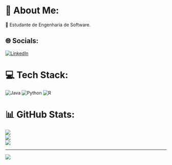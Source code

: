 # 💫 About Me:
🔭 Estudante de Engenharia de Software.


## 🌐 Socials:
[![LinkedIn](https://img.shields.io/badge/LinkedIn-%230077B5.svg?logo=linkedin&logoColor=white)](https://linkedin.com/in/www.linkedin.com/in/willian-franco-de-camargos-499867171) 

# 💻 Tech Stack:
![Java](https://img.shields.io/badge/java-%23ED8B00.svg?style=for-the-badge&logo=openjdk&logoColor=white) ![Python](https://img.shields.io/badge/python-3670A0?style=for-the-badge&logo=python&logoColor=ffdd54) ![R](https://img.shields.io/badge/r-%23276DC3.svg?style=for-the-badge&logo=r&logoColor=white)
# 📊 GitHub Stats:
![](https://github-readme-stats.vercel.app/api?username=williancamargos&theme=highcontrast&hide_border=false&include_all_commits=false&count_private=false)<br/>
![](https://github-readme-streak-stats.herokuapp.com/?user=williancamargos&theme=highcontrast&hide_border=false)<br/>
![](https://github-readme-stats.vercel.app/api/top-langs/?username=williancamargos&theme=highcontrast&hide_border=false&include_all_commits=false&count_private=false&layout=compact)

---
[![](https://visitcount.itsvg.in/api?id=williancamargos&icon=0&color=0)](https://visitcount.itsvg.in)

<!-- Proudly created with GPRM ( https://gprm.itsvg.in ) -->